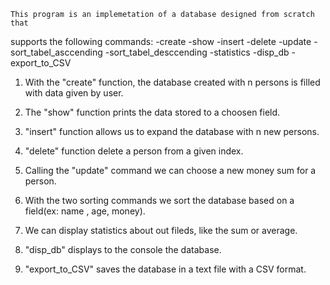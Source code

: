     This program is an implemetation of a database designed from scratch that
supports the following commands:
    -create
    -show
    -insert
    -delete
    -update
    -sort_tabel_asccending
    -sort_tabel_desccending
    -statistics
    -disp_db
    -export_to_CSV

1) With the "create" function, the database created with n persons
is filled with data given by user.

2) The "show" function prints the data stored to a choosen field.

3) "insert" function allows us to expand the database with n new persons.

4) "delete" function delete a person from a given index.

5) Calling the "update" command we can choose a new money sum for a person.

6) With the two sorting commands we sort the database based on a field(ex: name
, age, money).

7) We can display statistics about out fileds, like the sum or average.

8) "disp_db" displays to the console the database.

9) "export_to_CSV" saves the database in a text file with a CSV format.
